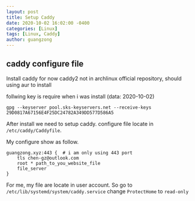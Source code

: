 ```yaml
---
layout: post
title: Setup Caddy
date: 2020-10-02 16:02:00 -0400
categories: [Linux]
tags: [Linux, Caddy]
author: guangzong
---
```



## caddy configure file
Install caddy 
for now caddy2 not in archlinux official repository, should using aur to install 

follwing key is require when i was install (data: 2020-10-02)

```
gpg --keyserver pool.sks-keyservers.net --receive-keys 29D0817A67156E4F25DC24782A349DD577D586A5
```

After install we need to setup caddy. configure file locate in `/etc/caddy/Caddyfile`.

My configure show as follow. 
```
guangzong.xyz:443 {  # i am only using 443 port
    tls chen-gz@outlook.com
    root * path_to_you_website_file
    file_server
}
```

For me, my file are locate in user account. So go to `/etc/lib/systemd/system/caddy.service`
change `ProtectHome` to `read-only`
